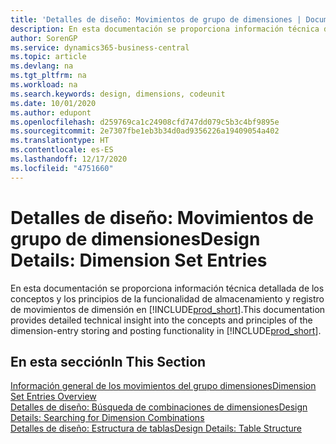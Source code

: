 ```yaml
---
title: 'Detalles de diseño: Movimientos de grupo de dimensiones | Documentos de Microsoft'
description: En esta documentación se proporciona información técnica detallada de los conceptos y los principios que se usan para rediseñar la característica de almacenamiento y registro de movimientos de dimensión.
author: SorenGP
ms.service: dynamics365-business-central
ms.topic: article
ms.devlang: na
ms.tgt_pltfrm: na
ms.workload: na
ms.search.keywords: design, dimensions, codeunit
ms.date: 10/01/2020
ms.author: edupont
ms.openlocfilehash: d259769ca1c24908cfd747dd079c5b3c4bf9895e
ms.sourcegitcommit: 2e7307fbe1eb3b34d0ad9356226a19409054a402
ms.translationtype: HT
ms.contentlocale: es-ES
ms.lasthandoff: 12/17/2020
ms.locfileid: "4751660"
---
```

# <a name="design-details-dimension-set-entries"></a><span data-ttu-id="14634-103">Detalles de diseño: Movimientos de grupo de dimensiones</span><span class="sxs-lookup"><span data-stu-id="14634-103">Design Details: Dimension Set Entries</span></span>
<span data-ttu-id="14634-104">En esta documentación se proporciona información técnica detallada de los conceptos y los principios de la funcionalidad de almacenamiento y registro de movimientos de dimensión en [!INCLUDE[prod_short](includes/prod_short.md)].</span><span class="sxs-lookup"><span data-stu-id="14634-104">This documentation provides detailed technical insight into the concepts and principles of the dimension-entry storing and posting functionality in [!INCLUDE[prod_short](includes/prod_short.md)].</span></span>

## <a name="in-this-section"></a><span data-ttu-id="14634-105">En esta sección</span><span class="sxs-lookup"><span data-stu-id="14634-105">In This Section</span></span>  
[<span data-ttu-id="14634-106">Información general de los movimientos del grupo dimensiones</span><span class="sxs-lookup"><span data-stu-id="14634-106">Dimension Set Entries Overview</span></span>](design-details-dimension-set-entries-overview.md)  
[<span data-ttu-id="14634-107">Detalles de diseño: Búsqueda de combinaciones de dimensiones</span><span class="sxs-lookup"><span data-stu-id="14634-107">Design Details: Searching for Dimension Combinations</span></span>](design-details-searching-for-dimension-combinations.md)  
[<span data-ttu-id="14634-108">Detalles de diseño: Estructura de tablas</span><span class="sxs-lookup"><span data-stu-id="14634-108">Design Details: Table Structure</span></span>](design-details-table-structure.md)  
